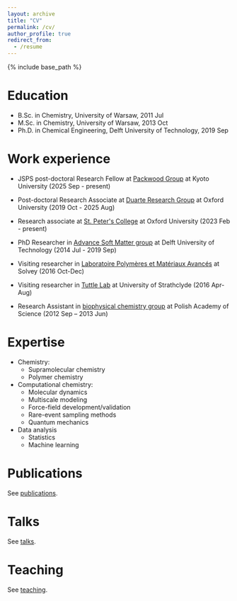 ```yaml
---
layout: archive
title: "CV"
permalink: /cv/
author_profile: true
redirect_from:
  - /resume
---
```


{% include base_path %}

Education
======
* B.Sc. in Chemistry, University of Warsaw, 2011 Jul
* M.Sc. in Chemistry, University of Warsaw, 2013 Oct
* Ph.D. in Chemical Engineering, Delft University of Technology, 2019 Sep

Work experience
======
* JSPS post-doctoral Research Fellow at [Packwood Group](https://www.packwood.icems.kyoto-u.ac.jp/) at Kyoto University (2025 Sep - present)

* Post-doctoral Research Associate at [Duarte Research Group](https://www.duartegroupchem.org/) at Oxford University (2019 Oct - 2025 Aug)

* Research associate at [St. Peter's College](https://www.spc.ox.ac.uk/) at Oxford University (2023 Feb - present)

* PhD Researcher in [Advance Soft Matter group](https://www.linkedin.com/company/advanced-soft-matter-tu-delft/) at Delft University of Technology (2014 Jul - 2019 Sep)

* Visiting researcher in [Laboratoire Polymères et Matériaux Avancés](https://www.lpma-research.com/en/index.html) at Solvey (2016 Oct-Dec)

* Visiting researcher in [Tuttle Lab](http://tuttlelab.com/) at University of Strathclyde (2016 Apr-Aug)

* Research Assistant in [biophysical chemistry group](http://groups.ichf.edu.pl/ochab) at Polish Academy of Science (2012 Sep – 2013 Jun)
  
Expertise
======
* Chemistry:
  * Supramolecular chemistry
  * Polymer chemistry
* Computational chemistry:
  * Molecular dynamics
  * Multiscale modeling
  * Force-field development/validation
  * Rare-event sampling methods
  * Quantum mechanics
* Data analysis
  * Statistics
  * Machine learning

Publications
======
See <a href="/publications">publications</a>.
  
Talks
======
See <a href="/talks">talks</a>.
  
Teaching
======
See <a href="/teaching">teaching</a>.
  
